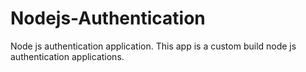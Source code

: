 # Nodejs-Authentication
Node js authentication application. This app is a custom build node js authentication applications.
